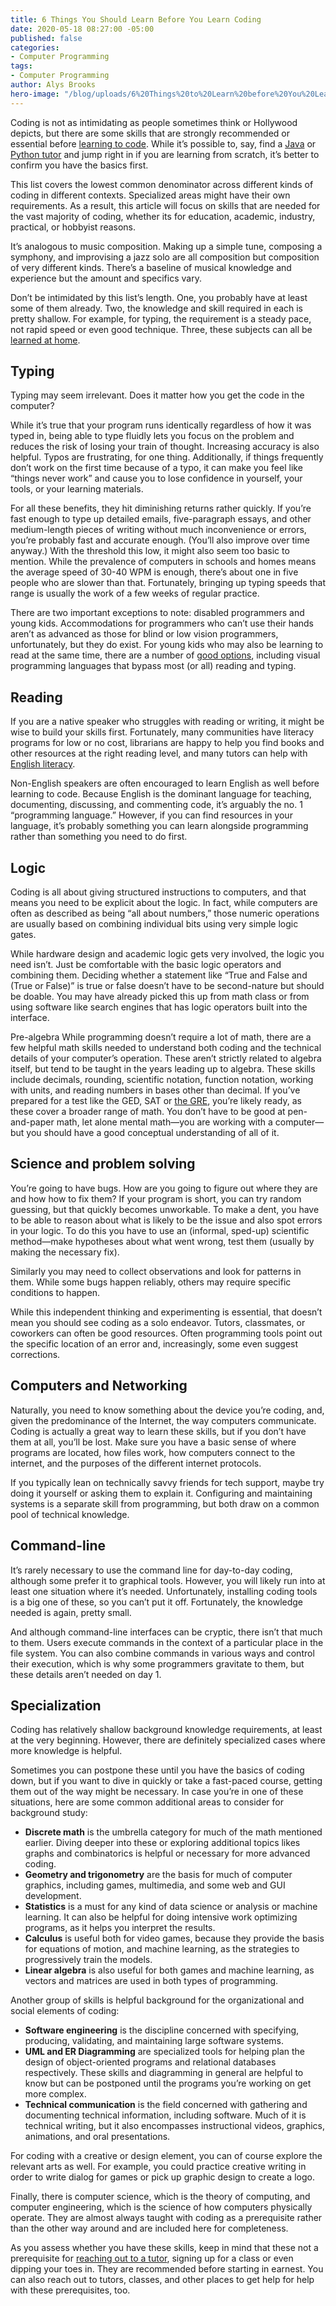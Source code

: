 ```yaml
---
title: 6 Things You Should Learn Before You Learn Coding
date: 2020-05-18 08:27:00 -05:00
published: false
categories:
- Computer Programming
tags:
- Computer Programming
author: Alys Brooks
hero-image: "/blog/uploads/6%20Things%20to%20Learn%20before%20You%20Learn%20Coding.png"
---
```


Coding is not as intimidating as people sometimes think or Hollywood depicts, but there are some skills that are strongly recommended or essential before [learning to code](https://www.wyzant.com/blog/learn-to-code/). While it’s possible to, say, find a [Java](https://www.wyzant.com/Java_tutors.aspx) or [Python tutor](https://www.wyzant.com/Python_tutors.aspx) and jump right in if you are learning from scratch, it’s better to confirm you have the basics first.

This list covers the lowest common denominator across different kinds of coding in different contexts. Specialized areas might have their own requirements. As a result, this article will focus on skills that are needed for the vast majority of coding, whether its for education, academic, industry, practical, or hobbyist reasons. 

It’s analogous to music composition. Making up a simple tune, composing a symphony, and improvising a jazz solo are all composition but composition of very different kinds. There’s a baseline of musical knowledge and experience but the amount and specifics vary.

Don’t be intimidated by this list’s length. One, you probably have at least some of them already. Two, the knowledge and skill required in each is pretty shallow. For example, for typing, the requirement is a steady pace, not rapid speed or even good technique. Three, these subjects can all be [learned at home](https://www.wyzant.com/blog/learning-at-home/).

## Typing

Typing may seem irrelevant. Does it matter how you get the code in the computer?

While it’s true that your program runs identically regardless of how it was typed in, being able to type fluidly lets you focus on the problem and reduces the risk of losing your train of thought.
Increasing accuracy is also helpful. Typos are frustrating, for one thing. Additionally, if things frequently don’t work on the first time because of a typo, it can make you feel like “things never work” and cause you to lose confidence in yourself, your tools, or your learning materials.

For all these benefits, they hit diminishing returns rather quickly. If you’re fast enough to type up detailed emails, five-paragraph essays, and other medium-length pieces of writing without much inconvenience or errors, you’re probably fast and accurate enough. (You’ll also improve over time anyway.)
With the threshold this low, it might also seem too basic to mention. While the prevalence of computers in schools and homes means the average speed of 30-40 WPM is enough, there’s about one in five people who are slower than that. Fortunately, bringing up typing speeds that range is usually the work of a few weeks of regular practice.

There are two important exceptions to note: disabled programmers and young kids. Accommodations for programmers who can’t use their hands aren’t as advanced as those for blind or low vision programmers, unfortunately, but they do exist. For young kids who may also be learning to read at the same time, there are a number of [good options](https://www.wyzant.com/blog/coding-for-kids/), including visual programming languages that bypass most (or all) reading and typing.

## Reading

If you are a native speaker who struggles with reading or writing, it might be wise to build your skills first. Fortunately, many communities have literacy programs for low or no cost, librarians are happy to help you find books and other resources at the right reading level, and many tutors can help with [English literacy](https://www.wyzant.com/ESL_tutors.aspx).

Non-English speakers are often encouraged to learn English as well before learning to code. Because English is the dominant language for teaching, documenting, discussing, and commenting code, it’s arguably the no. 1 “programming language.” However, if you can find resources in your language, it’s probably something you can learn alongside programming rather than something you need to do first.

## Logic
Coding is all about giving structured instructions to computers, and that means you need to be explicit about the logic. In fact, while computers are often as described as being “all about numbers,” those numeric operations are usually based on combining individual bits using very simple logic gates.

While hardware design and academic logic gets very involved, the logic you need isn’t. Just be comfortable with the basic logic operators and combining them. Deciding whether a statement like “True and False and (True or False)” is true or false doesn’t have to be second-nature but should be doable. You may have already picked this up from math class or from using software like search engines that has logic operators built into the interface.

Pre-algebra
While programming doesn’t require a lot of math, there are a few helpful math skills needed to understand both coding and the technical details of your computer’s operation. These aren’t strictly related to algebra itself, but tend to be taught in the years leading up to algebra. These skills include decimals, rounding, scientific notation, function notation, working with units, and reading numbers in bases other than decimal. If you’ve prepared for a test like the GED, SAT or [the GRE](https://www.wyzant.com/blog/gre-math-formulas/), you’re likely ready, as these cover a broader range of math.
You don’t have to be good at pen-and-paper math, let alone mental math—you are working with a computer—but you should have a good conceptual understanding of all of it.

## Science and problem solving

You’re going to have bugs. How are you going to figure out where they are and how how to fix them? If your program is short, you can try random guessing, but that quickly becomes unworkable. To make a dent, you have to be able to reason about what is likely to be the issue and also spot errors in your logic. To do this you have to use an (informal, sped-up) scientific method—make hypotheses about what went wrong, test them (usually by making the necessary fix).

Similarly you may need to collect observations and look for patterns in them. While some bugs happen reliably, others may require specific conditions to happen.

While this independent thinking and experimenting is essential, that doesn’t mean you should see coding as a solo endeavor. Tutors, classmates, or coworkers can often be good resources. Often programming tools point out the specific location of an error and, increasingly, some even suggest corrections.

## Computers and Networking
Naturally, you need to know something about the device you’re coding, and, given the predominance of the Internet, the way computers communicate. Coding is actually a great way to learn these skills, but if you don’t have them at all, you’ll be lost. Make sure you have a basic sense of where programs are located, how files work, how computers connect to the internet, and the purposes of the different internet protocols.

If you typically lean on technically savvy friends for tech support, maybe try doing it yourself or asking them to explain it. Configuring and maintaining systems is a separate skill from programming, but both draw on a common pool of technical knowledge.

## Command-line
It’s rarely necessary to use the command line for day-to-day coding, although some prefer it to graphical tools. However, you will likely run into at least one situation where it’s needed. Unfortunately, installing coding tools is a big one of these, so you can’t put it off. Fortunately, the knowledge needed is again, pretty small.

And although command-line interfaces can be cryptic, there isn’t that much to them. Users execute commands in the context of a particular place in the file system. You can also combine commands in various ways and control their execution, which is why some programmers gravitate to them, but these details aren’t needed on day 1.

## Specialization
Coding has relatively shallow background knowledge requirements, at least at the very beginning. However, there are definitely specialized cases where more knowledge is helpful.

Sometimes you can postpone these until you have the basics of coding down, but if you want to dive in quickly or take a fast-paced course, getting them out of the way might be necessary. In case you’re in one of these situations, here are some common additional areas to consider for background study:

* **Discrete math** is the umbrella category for much of the math mentioned earlier. Diving deeper into these or exploring additional topics likes graphs and combinatorics is helpful or necessary for more advanced coding.
* **Geometry and trigonometry** are the basis for much of computer graphics, including games, multimedia, and some web and GUI development.
* **Statistics** is a must for any kind of data science or analysis or machine learning. It can also be helpful for doing intensive work optimizing programs, as it helps you interpret the results.
* **Calculus** is useful both for video games, because they provide the basis for equations of motion, and machine learning, as the strategies to progressively train the models.
* **Linear algebra** is also useful for both games and machine learning, as vectors and matrices are used in both types of programming.

Another group of skills is helpful background for the organizational and social elements of coding:

* **Software engineering** is the discipline concerned with specifying, producing, validating, and maintaining large software systems.
* **UML and ER Diagramming** are specialized tools for helping plan the design of object-oriented programs and relational databases respectively. These skills and diagramming in general are helpful to know but can be postponed until the programs you’re working on get more complex.
* **Technical communication** is the field concerned with gathering and documenting technical information, including software. Much of it is technical writing, but it also encompasses instructional videos, graphics, animations, and oral presentations.

For coding with a creative or design element, you can of course explore the relevant arts as well. For example, you could practice creative writing in order to write dialog for games or pick up graphic design to create a logo.

Finally, there is computer science, which is the theory of computing, and computer engineering, which is the science of how computers physically operate. They are almost always taught with coding as a prerequisite rather than the other way around and are included here for completeness.

As you assess whether you have these skills, keep in mind that these not a prerequisite for [reaching out to a tutor](https://www.wyzant.com/computer_programming_lessons.aspx), signing up for a class or even dipping your toes in. They are recommended before starting in earnest. You can also reach out to tutors, classes, and other places to get help for help with these prerequisites, too.

